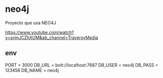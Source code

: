 # neo4j

Proyecto que usa NEO4J



https://www.youtube.com/watch?v=snjnJCZhXUM&ab_channel=TraversyMedia

## env
PORT = 3000
DB_URL = bolt://localhost:7687
DB_USER = neo4j
DB_PASS = 123456
DB_NAME = neo4j